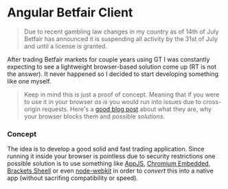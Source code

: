 # Angular Betfair Client

> Due to recent gambling law changes in my country as of 14th of July Betfair has announced it is suspending all activity by the 31st of July and until a license is granted.

After trading Betfair markets for couple years using GT I was constantly expecting to see a lightweight browser-based solution come up (RT is not the answer). It never happened so I decided to start developing something like one myself.

> Keep in mind this is just a proof of concept. Meaning that if you were to use it in your browser *as is* you would run into issues due to cross-origin requests.
Here's a [good blog post](https://jvaneyck.wordpress.com/2014/01/07/cross-domain-requests-in-javascript/) about what they are, why your browser blocks them and possible *solutions*.

### Concept

The idea is to develop a good solid and fast trading application. Since running it inside your browser is pointless due to security restrictions one possible solution is to use something like [AppJS](http://appjs.com/), [Chromium Embedded](https://bitbucket.org/chromiumembedded/cef), [Brackets Sheell](https://github.com/adobe/brackets-shell) or even [node-webkit](https://github.com/nwjs/nw.js) in order to *convert* this into a native app (without sacrifing compatibility or speed).
